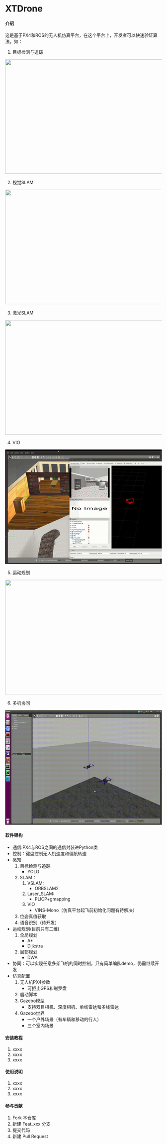 # XTDrone

#### 介绍
这是基于PX4和ROS的无人机仿真平台，在这个平台上，开发者可以快速验证算法。如：
1. 目标检测与追踪
<img src="./gif/human_tracking.gif" width="640" height="368" /> 

2. 视觉SLAM
<img src="./gif/vslam.gif" width="640" height="368" /> 

3. 激光SLAM
<img src="./gif/laser_slam.gif" width="640" height="368" /> 

4. VIO 
<img src="./gif/vio.gif" width="640" height="368" />  

5. 运动规划
<img src="./gif/motion_planning.gif" width="640" height="368" />  
  
6. 多机协同
<img src="./gif/cooperation.gif" width="640" height="368" />  

#### 软件架构
- 通信:PX4与ROS之间的通信封装进Python类
- 控制：键盘控制无人机速度和偏航转速
- 感知
  1. 目标检测与追踪
       - YOLO
  2. SLAM：
     1. VSLAM: 
         - ORBSLAM2
     2. Laser_SLAM:
         - PLICP+gmapping
     3. VIO
         - VINS-Mono（仿真平台起飞前初始化问题有待解决）
  3. 位姿真值获取
  4. 语音识别（待开发）
- 运动规划(目前只有二维)
  1. 全局规划
      - A*
      - Dijkstra
  2. 局部规划
      - DWA
- 协同：可以实现任意多架飞机的同时控制，只有简单编队demo，仍需继续开发
- 仿真配置
  1. 无人机PX4参数
     - 可拒止GPS和磁罗盘
  2. 启动脚本
  3. Gazebo模型
     - 支持双目相机、深度相机、单线雷达和多线雷达 
  4. Gazebo世界
     - 一个户外场景（有车辆和移动的行人）
     - 三个室内场景


#### 安装教程

1.  xxxx
2.  xxxx
3.  xxxx

#### 使用说明

1.  xxxx
2.  xxxx
3.  xxxx

#### 参与贡献

1.  Fork 本仓库
2.  新建 Feat_xxx 分支
3.  提交代码
4.  新建 Pull Request
